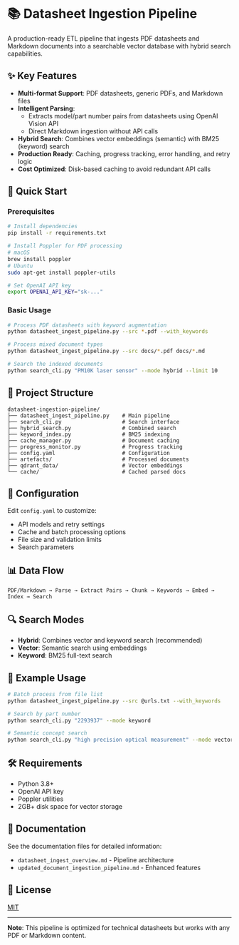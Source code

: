 # 📚 Datasheet Ingestion Pipeline

A production-ready ETL pipeline that ingests PDF datasheets and Markdown documents into a searchable vector database with hybrid search capabilities.

## ✨ Key Features

- **Multi-format Support**: PDF datasheets, generic PDFs, and Markdown files
- **Intelligent Parsing**: 
  - Extracts model/part number pairs from datasheets using OpenAI Vision API
  - Direct Markdown ingestion without API calls
- **Hybrid Search**: Combines vector embeddings (semantic) with BM25 (keyword) search
- **Production Ready**: Caching, progress tracking, error handling, and retry logic
- **Cost Optimized**: Disk-based caching to avoid redundant API calls

## 🚀 Quick Start

### Prerequisites

```bash
# Install dependencies
pip install -r requirements.txt

# Install Poppler for PDF processing
# macOS
brew install poppler
# Ubuntu  
sudo apt-get install poppler-utils

# Set OpenAI API key
export OPENAI_API_KEY="sk-..."
```

### Basic Usage

```bash
# Process PDF datasheets with keyword augmentation
python datasheet_ingest_pipeline.py --src *.pdf --with_keywords

# Process mixed document types
python datasheet_ingest_pipeline.py --src docs/*.pdf docs/*.md

# Search the indexed documents
python search_cli.py "PM10K laser sensor" --mode hybrid --limit 10
```

## 📁 Project Structure

```
datasheet-ingestion-pipeline/
├── datasheet_ingest_pipeline.py    # Main pipeline
├── search_cli.py                   # Search interface
├── hybrid_search.py                # Combined search
├── keyword_index.py                # BM25 indexing
├── cache_manager.py                # Document caching
├── progress_monitor.py             # Progress tracking
├── config.yaml                     # Configuration
├── artefacts/                      # Processed documents
├── qdrant_data/                    # Vector embeddings
└── cache/                          # Cached parsed docs
```

## 🔧 Configuration

Edit `config.yaml` to customize:

- API models and retry settings
- Cache and batch processing options
- File size and validation limits
- Search parameters

## 📊 Data Flow

```
PDF/Markdown → Parse → Extract Pairs → Chunk → Keywords → Embed → Index → Search
```

## 🔍 Search Modes

- **Hybrid**: Combines vector and keyword search (recommended)
- **Vector**: Semantic search using embeddings
- **Keyword**: BM25 full-text search

## 📝 Example Usage

```bash
# Batch process from file list
python datasheet_ingest_pipeline.py --src @urls.txt --with_keywords

# Search by part number
python search_cli.py "2293937" --mode keyword

# Semantic concept search
python search_cli.py "high precision optical measurement" --mode vector
```

## 🛠 Requirements

- Python 3.8+
- OpenAI API key
- Poppler utilities
- 2GB+ disk space for vector storage

## 📖 Documentation

See the documentation files for detailed information:
- `datasheet_ingest_overview.md` - Pipeline architecture
- `updated_document_ingestion_pipeline.md` - Enhanced features

## 📄 License

[MIT](https://choosealicense.com/licenses/mit/)

---

**Note**: This pipeline is optimized for technical datasheets but works with any PDF or Markdown content.
